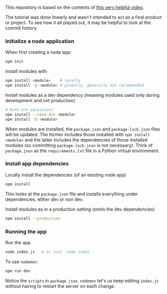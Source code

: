 This repository is based on the contents of [this very helpful video](https://www.youtube.com/watch?v=fBNz5xF-Kx4&t=2997s).

The tutorial was done linearly and wasn't intended to act as a final product or project.
To see how it all played out, it may be helpful to look at the commit history.

### Initialize a node application

When first creating a node app:
```bash
npm init
```

Install modules with
```bash
npm install <module>	# locally
npm install -g <module>	# globally, generally not recommended
```

Install modules as a dev dependency (meaning modules used only during development and not production)
```bash
# both are equivalent
npm install --save-dev <module>
npm install -D <module>
```

When modules are installed, the `package.json` and `package-lock.json` files will be updated.
The former includes those installed with `npm install <module>` and the latter includes the dependencies of those installed modules (so committing `package-lock.json` is not necessary).
Think of `package.json` as the `requirements.txt` file in a Python virtual environment.

### Install app dependencies

Locally install the dependencies (of an existing node app)
```bash
npm install
```
This looks at the `package.json` file and installs everything under dependencies, either dev or non dev.

Install modules as in a production setting (omits the dev dependencies)
```bash
npm install --production
```

### Running the app

Run the app
```bash
node index.js   # or just `node index`
```

To use `nodemon`:
```bash
npm run dev
```
Notice the `scripts` in `package.json`. `nodemon` let's us keep editing `index.js` without having to restart the server on each change.
